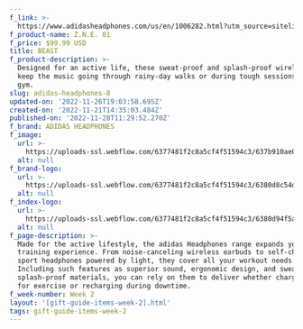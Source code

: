 ```yaml
---
f_link: >-
  https://www.adidasheadphones.com/us/en/1006282.html?utm_source=sitelink&amp;utm_medium=hypebe[%E2%80%A6]campaign=giftindex_marketing_us_202211&amp;utm_content=zne01
f_product-name: Z.N.E. 01
f_price: $99.99 USD
title: BEAST
f_product-description: >-
  Designed for an active life, these sweat-proof and splash-proof wireless buds
  keep the music going through rainy-day walks or during tough sessions at the
  gym.
slug: adidas-headphones-8
updated-on: '2022-11-26T19:03:58.695Z'
created-on: '2022-11-21T14:35:03.484Z'
published-on: '2022-11-28T11:29:52.270Z'
f_brand: ADIDAS HEADPHONES
f_image:
  url: >-
    https://uploads-ssl.webflow.com/6377481f2c8a5cf4f51594c3/637b910ae055f0fda8dafcab_adidas_ZNE01_LightGrey_03.png
  alt: null
f_brand-logo:
  url: >-
    https://uploads-ssl.webflow.com/6377481f2c8a5cf4f51594c3/6380d8c54d9c4e2770e208df_WEEK02_ADIDAS_INDEXLOGO-WHITE.png
  alt: null
f_index-logo:
  url: >-
    https://uploads-ssl.webflow.com/6377481f2c8a5cf4f51594c3/6380d94f5af6af154d719e6d_LOGO_HYPEBEAST_ADIDAS_WEEK04_v2.svg
  alt: null
f_page-description: >-
  Made for the active lifestyle, the adidas Headphones range expands your
  training experience. From noise-canceling wireless earbuds to self-charging
  sport headphones powered by light, they cover all your workout needs.
  Including such features as superior sound, ergonomic design, and sweat-and
  splash-proof materials, you can rely on them to deliver whether charging up
  for exercise or recharging during downtime.
f_week-number: Week 2
layout: '[gift-guide-items-week-2].html'
tags: gift-guide-items-week-2
---
```



